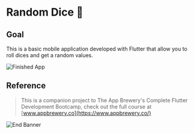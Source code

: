 # Random Dice 🎲

## Goal

This is a basic mobile application developed with Flutter that allow you to roll dices and get a random values.

![Finished App](https://github.com/londonappbrewery/Images/blob/master/dicee-demo.gif)

## Reference
>This is a companion project to The App Brewery's Complete Flutter Development Bootcamp, check out the full course at [www.appbrewery.co](https://www.appbrewery.co/)

![End Banner](https://github.com/londonappbrewery/Images/blob/master/readme-end-banner.png)
